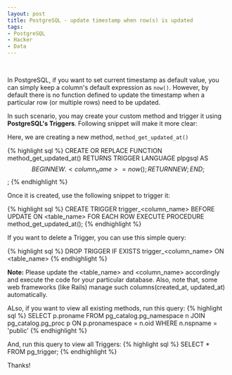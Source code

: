 ```yaml
---
layout: post
title: PostgreSQL - update timestamp when row(s) is updated
tags:
- PostgreSQL
- Hacker
- Data
---
```


<br>

In PostgreSQL, if you want to set current timestamp as default value, you can simply keep a column's default expression as `now()`. However, by default there is no function defined to update the timestamp when a particular row (or multiple rows) need to be updated.

In such scenario, you may create your custom method and trigger it using <b>PostgreSQL's Triggers</b>. Following snippet will make it more clear:

Here, we are creating a new method, `method_get_updated_at()`

{% highlight sql %}
CREATE OR REPLACE FUNCTION method_get_updated_at() RETURNS TRIGGER
LANGUAGE plpgsql
AS $$
    BEGIN
      NEW.<column_name> = now();
      RETURN NEW;
    END;
$$;
{% endhighlight %}

Once it is created, use the following snippet to trigger it:

{% highlight sql %}
CREATE TRIGGER trigger_<column_name>
BEFORE UPDATE ON <table_name>
FOR EACH ROW
EXECUTE PROCEDURE method_get_updated_at();
{% endhighlight %}

If you want to delete a Trigger, you can use this simple query:

{% highlight sql %}
DROP TRIGGER IF EXISTS trigger_<column_name> ON <table_name>
{% endhighlight %}

<b>Note:</b> Please update the <table_name> and <column_name> accordingly and execute the code for your particular database. Also, note that, some web frameworks (like Rails) manage such columns(created_at, updated_at) automatically.

ALso, if you want to view all existing methods, run this query:
{% highlight sql %}
SELECT  p.proname
FROM    pg_catalog.pg_namespace n
JOIN    pg_catalog.pg_proc p
ON      p.pronamespace = n.oid
WHERE   n.nspname = 'public'
{% endhighlight %}

And, run this query to view all Triggers:
{% highlight sql %}
SELECT * FROM pg_trigger;
{% endhighlight %}

Thanks!